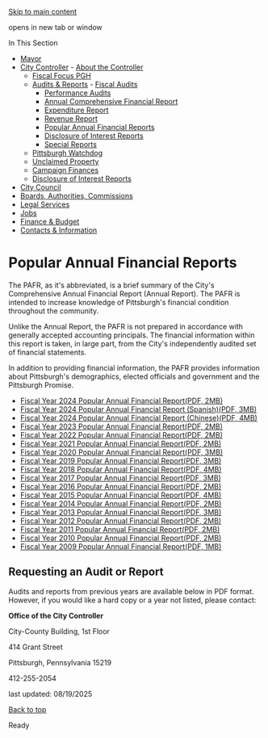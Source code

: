 [Skip to main content](https://www.pittsburghpa.gov/City-Government/City-Controllers-Office/Audits-Reports/Popular-Annual-Financial-Reports#main-content)

opens in new tab or window

In This Section

- [Mayor](https://www.pittsburghpa.gov/City-Government/Mayor)
- [City Controller](https://www.pittsburghpa.gov/City-Government/City-Controllers-Office)  - [About the Controller](https://www.pittsburghpa.gov/City-Government/City-Controllers-Office/About-the-Controller)
  - [Fiscal Focus PGH](https://www.pittsburghpa.gov/City-Government/City-Controllers-Office/Fiscal-Focus-PGH)
  - [Audits & Reports](https://www.pittsburghpa.gov/City-Government/City-Controllers-Office/Audits-Reports)    - [Fiscal Audits](https://www.pittsburghpa.gov/City-Government/City-Controllers-Office/Audits-Reports/Fiscal-Audits)
    - [Performance Audits](https://www.pittsburghpa.gov/City-Government/City-Controllers-Office/Audits-Reports/Performance-Audits)
    - [Annual Comprehensive Financial Report](https://www.pittsburghpa.gov/City-Government/City-Controllers-Office/Audits-Reports/Annual-Comprehensive-Financial-Report)
    - [Expenditure Report](https://www.pittsburghpa.gov/City-Government/City-Controllers-Office/Audits-Reports/Expenditure-Report)
    - [Revenue Report](https://www.pittsburghpa.gov/City-Government/City-Controllers-Office/Audits-Reports/Revenue-Report)
    - [Popular Annual Financial Reports](https://www.pittsburghpa.gov/City-Government/City-Controllers-Office/Audits-Reports/Popular-Annual-Financial-Reports)
    - [Disclosure of Interest Reports](https://www.pittsburghpa.gov/City-Government/City-Controllers-Office/Audits-Reports/Disclosure-of-Interest-Reports)
    - [Special Reports](https://www.pittsburghpa.gov/City-Government/City-Controllers-Office/Audits-Reports/Special-Reports)
  - [Pittsburgh Watchdog](https://www.pittsburghpa.gov/City-Government/City-Controllers-Office/Pittsburgh-Watchdog)
  - [Unclaimed Property](https://www.pittsburghpa.gov/City-Government/City-Controllers-Office/Unclaimed-Property)
  - [Campaign Finances](https://www.pittsburghpa.gov/City-Government/City-Controllers-Office/Campaign-Finances)
  - [Disclosure of Interest Reports](https://www.pittsburghpa.gov/City-Government/City-Controllers-Office/Disclosure-of-Interest-Reports)
- [City Council](https://www.pittsburghpa.gov/City-Government/City-Council)
- [Boards, Authorities, Commissions](https://www.pittsburghpa.gov/City-Government/Boards-Authorities-Commissions)
- [Legal Services](https://www.pittsburghpa.gov/City-Government/Legal-Services)
- [Jobs](https://www.pittsburghpa.gov/City-Government/Jobs)
- [Finance & Budget](https://www.pittsburghpa.gov/City-Government/Finance-Budget)
- [Contacts & Information](https://www.pittsburghpa.gov/City-Government/Contacts-Information)

# Popular Annual Financial Reports

The PAFR, as it's abbreviated, is a brief summary of the City's Comprehensive Annual Financial Report (Annual Report). The PAFR is intended to increase knowledge of Pittsburgh's financial condition throughout the community.

Unlike the Annual Report, the PAFR is not prepared in accordance with generally accepted accounting principals. The financial information within this report is taken, in large part, from the City's independently audited set of financial statements.

In addition to providing financial information, the PAFR provides information about Pittsburgh's demographics, elected officials and government and the Pittsburgh Promise.

- [Fiscal Year 2024 Popular Annual Financial Report(PDF, 2MB)](https://www.pittsburghpa.gov/files/assets/city/v/1/controller/documents/pafr-2024-draft.ten-spread-pages.final.edits.6.27.25.with-links.pdf "PAFR 2024-Draft.Ten-Spread Pages.FINAL.Edits.6.27.25.with LINKS.pdf")
- [Fiscal Year 2024 Popular Annual Financial Report (Spanish)(PDF, 3MB)](https://www.pittsburghpa.gov/files/assets/city/v/1/controller/documents/popular-annual-financial-reports/25007-pafr-2024-final-for-translation.stp.files.hyprlinks.8.18.25_esp.pdf "25007-PAFR 2024 FINAL FOR TRANSLATION.STP.FILES.Hyprlinks.8.18.25_ESP.pdf")
- [Fiscal Year 2024 Popular Annual Financial Report (Chinese)(PDF, 4MB)](https://www.pittsburghpa.gov/files/assets/city/v/1/controller/documents/popular-annual-financial-reports/25007-pafr-2024-final-for-translation.stp.files.hyperlinks.8.18.25_chi.pdf "25007-PAFR 2024 FINAL FOR TRANSLATION.STP.FILES.Hyperlinks.8.18.25_CHI.pdf")
- [Fiscal Year 2023 Popular Annual Financial Report(PDF, 2MB)](https://www.pittsburghpa.gov/files/assets/city/v/1/controller/documents/popular-annual-financial-reports/25362_popular_annual_financial_report_for_fiscal_year_2023.pdf)
- [Fiscal Year 2022 Popular Annual Financial Report(PDF, 2MB)](https://www.pittsburghpa.gov/files/assets/city/v/1/controller/documents/popular-annual-financial-reports/21749_pittsburgh-pafr.6.29.23.final.pdf)
- [Fiscal Year 2021 Popular Annual Financial Report(PDF, 2MB)](https://www.pittsburghpa.gov/files/assets/city/v/1/controller/documents/popular-annual-financial-reports/18548_2021.pafr_report.6.29.22.final_single.pages_with_final.edit.4.30pm.pdf)
- [Fiscal Year 2020 Popular Annual Financial Report(PDF, 3MB)](https://www.pittsburghpa.gov/files/assets/city/v/1/controller/documents/popular-annual-financial-reports/14763_2020.pafr_report.6.28.21_final.2.30pm.stp_single_pgs.pdf)
- [Fiscal Year 2019 Popular Annual Financial Report(PDF, 3MB)](https://www.pittsburghpa.gov/files/assets/city/v/1/controller/documents/popular-annual-financial-reports/10295_popular_annual_financial_report_for_fiscal_year_2019.pdf)
- [Fiscal Year 2018 Popular Annual Financial Report(PDF, 4MB)](https://www.pittsburghpa.gov/files/assets/city/v/1/controller/documents/popular-annual-financial-reports/6349_popular_annual_financial_report_for_fiscal_year_2018.pdf)
- [Fiscal Year 2017 Popular Annual Financial Report(PDF, 3MB)](https://www.pittsburghpa.gov/files/assets/city/v/1/controller/documents/popular-annual-financial-reports/3159_2017.pafr.final.new_copy_for_web.7.5.18.pdf)
- [Fiscal Year 2016 Popular Annual Financial Report(PDF, 2MB)](https://www.pittsburghpa.gov/files/assets/city/v/1/controller/documents/popular-annual-financial-reports/popular_annual_financial_report_for_fiscal_year_2016.pdf)
- [Fiscal Year 2015 Popular Annual Financial Report(PDF, 4MB)](https://www.pittsburghpa.gov/files/assets/city/v/1/controller/documents/popular-annual-financial-reports/5963_2015_city_of_pittsburgh_pafr.pdf)
- [Fiscal Year 2014 Popular Annual Financial Report(PDF, 2MB)](https://www.pittsburghpa.gov/files/assets/city/v/1/controller/documents/popular-annual-financial-reports/5962_2014_city_of_pittsburgh_pafr.pdf)
- [Fiscal Year 2013 Popular Annual Financial Report(PDF, 3MB)](https://www.pittsburghpa.gov/files/assets/city/v/1/controller/documents/popular-annual-financial-reports/5961_2013_city_of_pittsburgh_pafr.pdf)
- [Fiscal Year 2012 Popular Annual Financial Report(PDF, 2MB)](https://www.pittsburghpa.gov/files/assets/city/v/1/controller/documents/popular-annual-financial-reports/popular_annual_financial_report_for_fiscal_year_2012.pdf)
- [Fiscal Year 2011 Popular Annual Financial Report(PDF, 2MB)](https://www.pittsburghpa.gov/files/assets/city/v/1/controller/documents/popular-annual-financial-reports/popular_annual_financial_report_for_fy_2011.pdf)
- [Fiscal Year 2010 Popular Annual Financial Report(PDF, 2MB)](https://www.pittsburghpa.gov/files/assets/city/v/1/controller/documents/popular-annual-financial-reports/city_of_pgh_pafr_2010.pdf)
- [Fiscal Year 2009 Popular Annual Financial Report(PDF, 1MB)](https://www.pittsburghpa.gov/files/assets/city/v/1/controller/documents/popular-annual-financial-reports/09_pgh_pafr_final.pdf)

## Requesting an Audit or Report

Audits and reports from previous years are available below in PDF format. However, if you would like a hard copy or a year not listed, please contact:

**Office of the City Controller**

City-County Building, 1st Floor

414 Grant Street

Pittsburgh, Pennsylvania 15219

412-255-2054

last updated: 08/19/2025

[Back to top](https://www.pittsburghpa.gov/City-Government/City-Controllers-Office/Audits-Reports/Popular-Annual-Financial-Reports#body-top)

Ready
